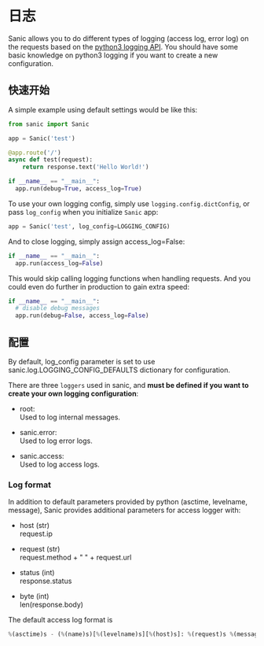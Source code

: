 # 日志

Sanic allows you to do different types of logging (access log, error log) on the requests based on the [python3 logging API](https://docs.python.org/3/howto/logging.html). You should have some basic knowledge on python3 logging if you want to create a new configuration.

## 快速开始

A simple example using default settings would be like this:

```python
from sanic import Sanic

app = Sanic('test')

@app.route('/')
async def test(request):
    return response.text('Hello World!')

if __name__ == "__main__":
  app.run(debug=True, access_log=True)
```

To use your own logging config, simply use `logging.config.dictConfig`, or
pass `log_config` when you initialize `Sanic` app:

```python
app = Sanic('test', log_config=LOGGING_CONFIG)
```

And to close logging, simply assign access_log=False:

```python
if __name__ == "__main__":
  app.run(access_log=False)
```

This would skip calling logging functions when handling requests.
And you could even do further in production to gain extra speed:

```python
if __name__ == "__main__":
  # disable debug messages
  app.run(debug=False, access_log=False)
```

## 配置

By default, log_config parameter is set to use sanic.log.LOGGING_CONFIG_DEFAULTS dictionary for configuration.

There are three `loggers` used in sanic, and **must be defined if you want to create your own logging configuration**:

- root:<br>
  Used to log internal messages.

- sanic.error:<br>
  Used to log error logs.

- sanic.access:<br>
  Used to log access logs.

### Log format

In addition to default parameters provided by python (asctime, levelname, message),
Sanic provides additional parameters for access logger with:

- host (str)<br>
  request.ip


- request (str)<br>
  request.method + " " + request.url


- status (int)<br>
  response.status


- byte (int)<br>
  len(response.body)


The default access log format is

```python
%(asctime)s - (%(name)s)[%(levelname)s][%(host)s]: %(request)s %(message)s %(status)d %(byte)d
```